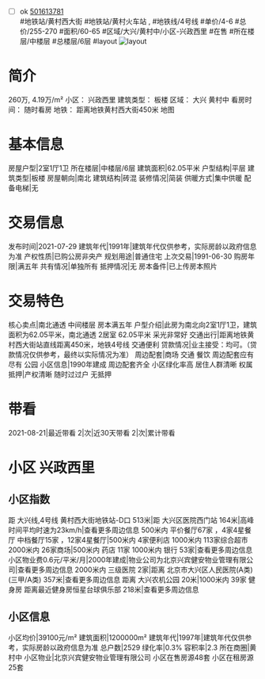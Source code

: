 - [ ] ok [501613781](https://bj.5i5j.com/ershoufang/501613781.html)  
 #地铁站/黄村西大街 #地铁站/黄村火车站 ,  #地铁线/4号线
#单价/4-6 #总价/255-270 #面积/60-65   #区域/大兴/黄村中/小区-兴政西里 #在售 #所在楼层/中楼层 #总楼层/6层 #layout 
![layout](http://image2a.5i5j.com/bdir/layout/25a7faaf76c04b1ca8e028166364a1e0.jpg_P5.jpg) 
# 简介 
 260万,  4.19万/m² 
小区： 兴政西里
建筑类型： 板楼
区域： 大兴 黄村中
看房时间： 随时看房
地铁： 距离地铁黄村西大街450米 地图
# 基本信息 
 房屋户型|2室1厅1卫
所在楼层|中楼层/6层
建筑面积|62.05平米
户型结构|平层
建筑类型|板楼
房屋朝向|南北
建筑结构|砖混
装修情况|简装
供暖方式|集中供暖
配备电梯|无
# 交易信息 
 发布时间|2021-07-29
建筑年代|1991年|建筑年代仅供参考，实际房龄以政府信息为准
产权性质|已购公房非央产
规划用途|普通住宅
上次交易|1991-06-30
购房年限|满五年
共有情况|单独所有
抵押情况|无
房本备件|已上传房本照片
# 交易特色 
 核心卖点|南北通透   中间楼层  房本满五年
户型介绍|此房为南北向2室1厅1卫，建筑面积为62.05平米，南北通透  2居室  62.05平米  采光非常好
交通出行|距离地铁黄村西大街站直线距离450米，地铁4号线   交通便利
贷款情况|业主接受：均可。（贷款情况仅供参考，最终以实际情况为准）
周边配套|商场  交通  餐饮 周边配套应有尽有  公园
小区信息|1990年建成  周边配套齐全 小区绿化率高  居住人群清晰
权属抵押|产权清晰 随时过过户 无抵押
# 带看 
 2021-08-21|最近带看	 2|次|近30天带看	 2|次|累计带看
# 小区 兴政西里
## 小区指数 
 距 大兴线,4号线 黄村西大街地铁站-D口 513米|距 大兴区医院西门站 164米|高峰时间平均时速为23km/h|查看更多周边信息
500米内 平价餐厅67家 ，4家4星餐厅
中档餐厅15家 ，12家4星餐厅|500米内 4家便利店
1000米内 113家综合超市
2000米内 26家商场|500米内 药店 11家
1000米内 银行 53家|查看更多周边信息
小区物业费0.6元/平米/月|2000年建成|物业公司为北京兴宾健安物业管理有限公司|查看更多周边信息
2000米内 三级医院 2家|距离 北京市大兴区人民医院(A类) (三甲/A类) 357米|查看更多周边信息
距离 大兴农机公园 20米|1000米内 39家 健身房
距离最近健身房恒星台球俱乐部 218米|查看更多周边信息
## 小区信息 
 小区均价|39100元/m²
建筑面积|1200000m²
建筑年代|1997年|建筑年代仅供参考，实际房龄以政府信息为准
总户数|2529
绿化率|0.3%
容积率|2.3
所在商圈|黄村中
小区物业|北京兴宾健安物业管理有限公司
小区在售房源48套
小区在租房源25套
